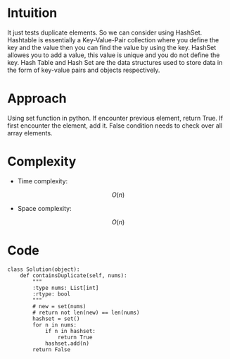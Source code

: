 # Intuition
<!-- Describe your first thoughts on how to solve this problem. -->
It just tests duplicate elements. So we can consider using HashSet.
Hashtable is essentially a Key-Value-Pair collection where you define the key and the value then you can find the value by using the key.
HashSet allowes you to add a value, this value is unique and you do not define the key.
Hash Table and Hash Set are the data structures used to store data in the form of key-value pairs and objects respectively. 

# Approach
<!-- Describe your approach to solving the problem. -->
Using set function in python. If encounter previous element, return True. If first encounter the element, add it. False condition needs to check over all array elements.

# Complexity
- Time complexity:
<!-- Add your time complexity here, e.g. $$O(n)$$ -->
$$O(n)$$ 
- Space complexity:
<!-- Add your space complexity here, e.g. $$O(n)$$ -->
$$O(n)$$ 
# Code
```
class Solution(object):
    def containsDuplicate(self, nums):
        """
        :type nums: List[int]
        :rtype: bool
        """
        # new = set(nums)
        # return not len(new) == len(nums)
        hashset = set()
        for n in nums:
            if n in hashset:
                return True
            hashset.add(n)
        return False     
```
